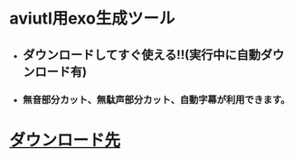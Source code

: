 # aviutl用exo生成ツール
  * ## ダウンロードしてすぐ使える!!(実行中に自動ダウンロード有)
  * ### 無音部分カット、無駄声部分カット、自動字幕が利用できます。
# [ダウンロード先](https://github.com/legisters-game/exo_creater/releases/tag/exotool)
